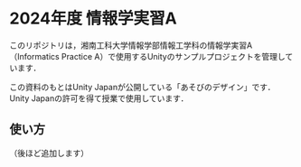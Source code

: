 # 2024年度 情報学実習A
このリポジトリは，湘南工科大学情報学部情報工学科の情報学実習A（Informatics Practice A）で使用するUnityのサンプルプロジェクトを管理しています．

この資料のもとはUnity Japanが公開している「あそびのデザイン」です．Unity Japanの許可を得て授業で使用しています．

## 使い方

（後ほど追加します）